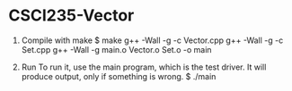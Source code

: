 # CSCI235-Vector
1. Compile with make
$ make
g++ -Wall -g -c Vector.cpp
g++ -Wall -g -c Set.cpp
g++ -Wall -g main.o Vector.o Set.o -o main

2. Run
To run it, use the main program, which is the test driver.
It will produce output, only if something is wrong.
$ ./main
